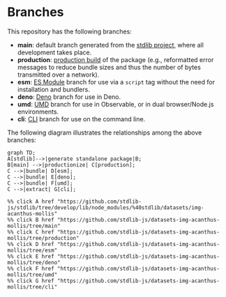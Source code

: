 <!--

@license Apache-2.0

Copyright (c) 2023 The Stdlib Authors.

Licensed under the Apache License, Version 2.0 (the "License");
you may not use this file except in compliance with the License.
You may obtain a copy of the License at

    http://www.apache.org/licenses/LICENSE-2.0

Unless required by applicable law or agreed to in writing, software
distributed under the License is distributed on an "AS IS" BASIS,
WITHOUT WARRANTIES OR CONDITIONS OF ANY KIND, either express or implied.
See the License for the specific language governing permissions and
limitations under the License.

-->

# Branches

This repository has the following branches:

-   **main**: default branch generated from the [stdlib project][stdlib-url], where all development takes place.
-   **production**: [production build][production-url] of the package (e.g., reformatted error messages to reduce bundle sizes and thus the number of bytes transmitted over a network).
-   **esm**: [ES Module][esm-url] branch for use via a `script` tag without the need for installation and bundlers.
-   **deno**: [Deno][deno-url] branch for use in Deno.
-   **umd**: [UMD][umd-url] branch for use in Observable, or in dual browser/Node.js environments.
-   **cli**: [CLI][cli-url] branch for use on the command line.

The following diagram illustrates the relationships among the above branches:

```mermaid
graph TD;
A[stdlib]-->|generate standalone package|B;
B[main] -->|productionize| C[production];
C -->|bundle| D[esm];
C -->|bundle| E[deno];
C -->|bundle| F[umd];
C -->|extract| G[cli];

%% click A href "https://github.com/stdlib-js/stdlib/tree/develop/lib/node_modules/%40stdlib/datasets/img-acanthus-mollis"
%% click B href "https://github.com/stdlib-js/datasets-img-acanthus-mollis/tree/main"
%% click C href "https://github.com/stdlib-js/datasets-img-acanthus-mollis/tree/production"
%% click D href "https://github.com/stdlib-js/datasets-img-acanthus-mollis/tree/esm"
%% click E href "https://github.com/stdlib-js/datasets-img-acanthus-mollis/tree/deno"
%% click F href "https://github.com/stdlib-js/datasets-img-acanthus-mollis/tree/umd"
%% click G href "https://github.com/stdlib-js/datasets-img-acanthus-mollis/tree/cli"
```

[stdlib-url]: https://github.com/stdlib-js/stdlib/tree/develop/lib/node_modules/%40stdlib/datasets/img-acanthus-mollis
[production-url]: https://github.com/stdlib-js/datasets-img-acanthus-mollis/tree/production
[deno-url]: https://github.com/stdlib-js/datasets-img-acanthus-mollis/tree/deno
[umd-url]: https://github.com/stdlib-js/datasets-img-acanthus-mollis/tree/umd
[esm-url]: https://github.com/stdlib-js/datasets-img-acanthus-mollis/tree/esm
[cli-url]: https://github.com/stdlib-js/datasets-img-acanthus-mollis/tree/cli